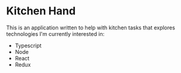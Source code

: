 # Kitchen Hand
This is an application written to help with kitchen tasks that explores technologies I'm currently interested in:

* Typescript
* Node
* React
* Redux

